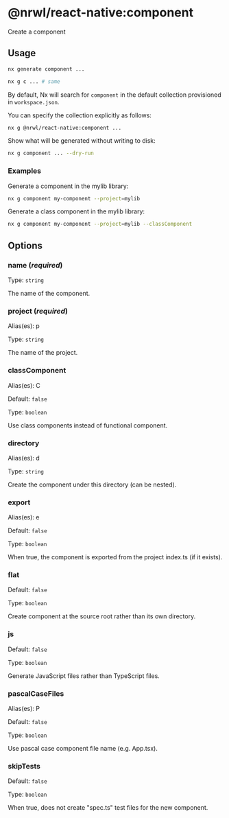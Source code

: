 # @nrwl/react-native:component

Create a component

## Usage

```bash
nx generate component ...
```

```bash
nx g c ... # same
```

By default, Nx will search for `component` in the default collection provisioned in `workspace.json`.

You can specify the collection explicitly as follows:

```bash
nx g @nrwl/react-native:component ...
```

Show what will be generated without writing to disk:

```bash
nx g component ... --dry-run
```

### Examples

Generate a component in the mylib library:

```bash
nx g component my-component --project=mylib
```

Generate a class component in the mylib library:

```bash
nx g component my-component --project=mylib --classComponent
```

## Options

### name (_**required**_)

Type: `string`

The name of the component.

### project (_**required**_)

Alias(es): p

Type: `string`

The name of the project.

### classComponent

Alias(es): C

Default: `false`

Type: `boolean`

Use class components instead of functional component.

### directory

Alias(es): d

Type: `string`

Create the component under this directory (can be nested).

### export

Alias(es): e

Default: `false`

Type: `boolean`

When true, the component is exported from the project index.ts (if it exists).

### flat

Default: `false`

Type: `boolean`

Create component at the source root rather than its own directory.

### js

Default: `false`

Type: `boolean`

Generate JavaScript files rather than TypeScript files.

### pascalCaseFiles

Alias(es): P

Default: `false`

Type: `boolean`

Use pascal case component file name (e.g. App.tsx).

### skipTests

Default: `false`

Type: `boolean`

When true, does not create "spec.ts" test files for the new component.
